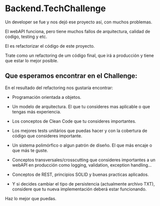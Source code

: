 # Backend.TechChallenge

Un developer se fue y nos dejó ese proyecto así, con muchos problemas.

El webAPI funciona, pero tiene muchos fallos de arquitectura, calidad de codigo, testing y etc.

El es refactorizar el código de este proyecto.

Trate como un refactoring de um código final, que irá a producción y tiene que estar lo mejor posible.

## Que esperamos encontrar en el Challenge:

En el resultado del refactoring nos gustaría encontrar:

- Programación orientada a objetos.

- Un modelo de arquitectura. El que tu consideres mas aplicable o que tengas más experiencia.

- Los conceptos de Clean Code que tu consideres importantes.

- Los mejores tests unitários que puedas hacer y con la cobertura de código que consideres importante.

- Un sistema polimórfico o algun patrón de diseño. El que más encaje o que más te guste.

- Conceptos transversales/crosscutting que consideres importantes a un webAPI en producción como logging, validation, exception handling... 

- Conceptos de REST, principios SOLID y buenas practicas aplicados.

- Y si decides cambiar el tipo de persistencia (actualmente archivo TXT), considere que tu nueva implementación deberá estar funcionando.

Haz lo mejor que puedas.